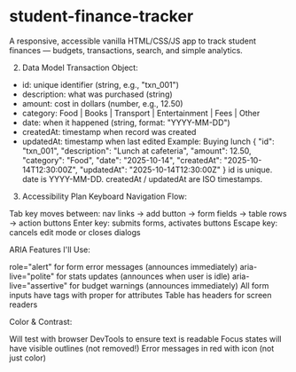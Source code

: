 # student-finance-tracker
A responsive, accessible vanilla HTML/CSS/JS app to track student finances — budgets, transactions, search, and simple analytics.

2. Data Model 
Transaction Object:
- id: unique identifier (string, e.g., "txn_001")
- description: what was purchased (string)
- amount: cost in dollars (number, e.g., 12.50)
- category: Food | Books | Transport | Entertainment | Fees | Other
- date: when it happened (string, format: "YYYY-MM-DD")
- createdAt: timestamp when record was created
- updatedAt: timestamp when last edited
Example: Buying lunch
{
  "id": "txn_001",
  "description": "Lunch at cafeteria", 
  "amount": 12.50,
  "category": "Food",
  "date": "2025-10-14",
  "createdAt": "2025-10-14T12:30:00Z",
  "updatedAt": "2025-10-14T12:30:00Z"
}
id is unique.
date is YYYY-MM-DD.
createdAt / updatedAt are ISO timestamps.

3. Accessibility Plan
Keyboard Navigation Flow:

Tab key moves between: nav links → add button → form fields → table rows → action buttons
Enter key: submits forms, activates buttons
Escape key: cancels edit mode or closes dialogs

ARIA Features I'll Use:

role="alert" for form error messages (announces immediately)
aria-live="polite" for stats updates (announces when user is idle)
aria-live="assertive" for budget warnings (announces immediately)
All form inputs have <label> tags with proper for attributes
Table has <th> headers for screen readers

Color & Contrast:

Will test with browser DevTools to ensure text is readable
Focus states will have visible outlines (not removed!)
Error messages in red with icon (not just color)
